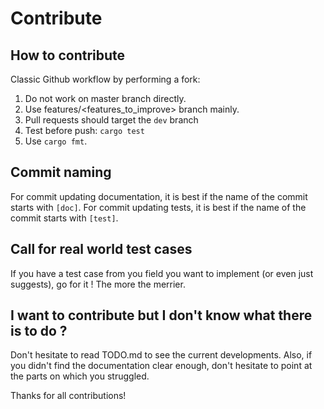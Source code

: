 # Contribute

## How to contribute

Classic Github workflow by performing a fork:

1. Do not work on master branch directly.
2. Use features/<features_to_improve> branch mainly.
3. Pull requests should target the `dev` branch
4. Test before push: `cargo test`
5. Use `cargo fmt`.

## Commit naming

For commit updating documentation, it is best if the name of the commit starts with `[doc]`.
For commit updating tests, it is best if the name of the commit starts with `[test]`.

## Call for real world test cases

If you have a test case from you field you want to implement (or even just suggests), go for it !
The more the merrier.

## I want to contribute but I don't know what there is to do ?

Don't hesitate to read TODO.md to see the current developments.
Also, if you didn't find the documentation clear enough, don't hesitate to point at the parts on which you struggled.


Thanks for all contributions!
